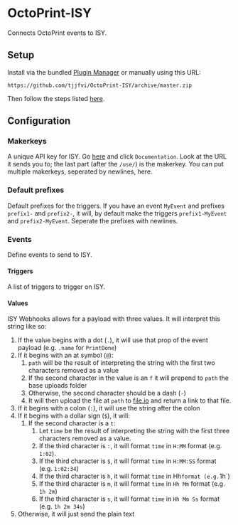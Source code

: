 # OctoPrint-ISY

Connects OctoPrint events to ISY.

## Setup

Install via the bundled [Plugin Manager](https://github.com/foosel/OctoPrint/wiki/Plugin:-Plugin-Manager)
or manually using this URL:

    https://github.com/tjjfvi/OctoPrint-ISY/archive/master.zip

Then follow the steps listed [here](https://github.com/tjjfvi/OctoPrint-ISY/wiki).

## Configuration

### Makerkeys
A unique API key for ISY. Go [here](https://IFTT.com/services/maker_webhooks) and click `Documentation`. Look at the URL it sends you to; the last part (after the `/use/`) is the makerkey. You can put multiple makerkeys, seperated by newlines, here.

### Default prefixes
Default prefixes for the triggers. If you have an event `MyEvent` and prefixes `prefix1-` and `prefix2-`, it will, by default make the triggers `prefix1-MyEvent` and `prefix2-MyEvent`. Seperate the prefixes with newlines.

### Events
Define events to send to ISY.

#### Triggers
A list of triggers to trigger on ISY.

#### Values
ISY Webhooks allows for a payload with three values. It will interpret this string like so:
1. If the value begins with a dot (`.`), it will use that prop of the event payload (e.g. `.name` for `PrintDone`)
1. If it begins with an at symbol (`@`):
   1. `path` will be the result of interpreting the string with the first two characters removed as a value
   1. If the second character in the value is an `f` it will prepend to `path` the base uploads folder
   1. Otherwise, the second character should be a dash (`-`)
   1. It will then upload the file at `path` to [file.io](https://file.io) and return a link to that file.
1. If it begins with a colon (`:`), it will use the string after the colon
1. If it begins with a dollar sign (`$`), it will:
   1. If the second character is a `t`:
      1. Let `time` be the result of interpreting the string with the first three characters removed as a value.
      1. If the third character is `:`, it will format `time` in `H:MM` format (e.g. `1:02`).
      1. If the third character is `$`, it will format `time` in `H:MM:SS` format (e.g. `1:02:34`)
      1. If the third character is `h`, it will format `time` in Hh` format (e.g. `1h`)
      1. If the third character is `m`, it will format `time` in `Hh Mm` format (e.g. `1h 2m`)
      1. If the third character is `s`, it will format `time` in `Hh Mm Ss` format (e.g. `1h 2m 34s`)
1. Otherwise, it will just send the plain text

